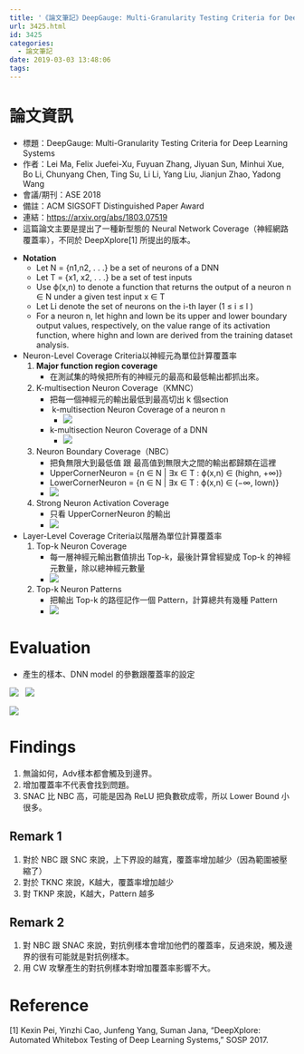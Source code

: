 ```yaml
---
title: '《論文筆記》DeepGauge: Multi-Granularity Testing Criteria for Deep Learning Systems'
url: 3425.html
id: 3425
categories:
  - 論文筆記
date: 2019-03-03 13:48:06
tags:
---
```

<!-- more -->
# 論文資訊
- 標題：DeepGauge: Multi-Granularity Testing Criteria for Deep Learning Systems 
- 作者：Lei Ma, Felix Juefei-Xu, Fuyuan Zhang, Jiyuan Sun, Minhui Xue, Bo Li, Chunyang Chen, Ting Su, Li Li, Yang Liu, Jianjun Zhao, Yadong Wang 
- 會議/期刊：ASE 2018 
- 備註：ACM SIGSOFT Distinguished Paper Award 
- 連結：https://arxiv.org/abs/1803.07519   
- 這篇論文主要是提出了一種新型態的 Neural Network Coverage（神經網路覆蓋率），不同於 DeepXplore[1] 所提出的版本。

*   **Notation**
    *   Let N = {n1,n2, . . .} be a set of neurons of a DNN
    *   Let T = {x1, x2, . . .} be a set of test inputs
    *   Use ϕ(x,n) to denote a function that returns the output of a neuron n ∈ N under a given test input x ∈ T
    *   Let Li denote the set of neurons on the i-th layer (1 ≤ i ≤ l )
    *   For a neuron n, let highn and lown be its upper and lower boundary output values, respectively, on the value range of its activation function, where highn and lown are derived from the training dataset analysis.
*   Neuron-Level Coverage Criteria以神經元為單位計算覆蓋率
    1.  **Major function region coverage**
        *   在測試集的時候把所有的神經元的最高和最低輸出都抓出來。
    2.  K-multisection Neuron Coverage（KMNC）
        *   把每一個神經元的輸出最低到最高切出 k 個section
        *    k-multisection Neuron Coverage of a neuron n
            *   ![](https://imgur.com/RzdQdgZ.jpg)
        *   k-multisection Neuron Coverage of a DNN
            *   ![](https://imgur.com/HYUqTqZ.jpg)
    3.  Neuron Boundary Coverage（NBC）
        *   把負無限大到最低值 跟 最高值到無限大之間的輸出都歸類在這裡
        *   UpperCornerNeuron = {n ∈ N | ∃x ∈ T : ϕ(x,n) ∈ (highn, +∞)}
        *   LowerCornerNeuron = {n ∈ N | ∃x ∈ T : ϕ(x,n) ∈ (−∞, lown)}
        *   ![](https://imgur.com/zheL4xe.jpg)
    4.  Strong Neuron Activation Coverage
        *   只看 UpperCornerNeuron 的輸出
        *   ![](https://imgur.com/EJ8ynGq.jpg)
*   Layer-Level Coverage Criteria以階層為單位計算覆蓋率
    1.  Top-k Neuron Coverage
        *   每一層神經元輸出數值排出 Top-k，最後計算曾經變成 Top-k 的神經元數量，除以總神經元數量
        *   ![](https://imgur.com/1iNkdll.jpg)
    2.  Top-k Neuron Patterns
        *   把輸出 Top-k 的路徑記作一個 Pattern，計算總共有幾種 Pattern
        *   ![](https://imgur.com/xqKGH6j.jpg)

# Evaluation  

*   產生的樣本、DNN model 的參數跟覆蓋率的設定

[![](https://imgur.com/GDoPm0C.jpg)](https://imgur.com/GDoPm0C.jpg)
  
[![](https://imgur.com/fpEIluF.jpg)](https://imgur.com/fpEIluF.jpg)  

[![](https://imgur.com/UeLUv6H.jpg)](https://imgur.com/UeLUv6H.jpg) 

# Findings

1.  無論如何，Adv樣本都會觸及到邊界。
2.  增加覆蓋率不代表會找到問題。
3.  SNAC 比 NBC 高，可能是因為 ReLU 把負數砍成零，所以 Lower Bound 小很多。

## Remark 1

1.  對於 NBC 跟 SNC 來說，上下界設的越寬，覆蓋率增加越少（因為範圍被壓縮了）
2.  對於 TKNC 來說，K越大，覆蓋率增加越少
3.  對 TKNP 來說，K越大，Pattern 越多

## Remark 2

1.  對 NBC 跟 SNAC 來說，對抗例樣本會增加他們的覆蓋率，反過來說，觸及邊界的很有可能就是對抗例樣本。
2.  用 CW 攻擊產生的對抗例樣本對增加覆蓋率影響不大。

# Reference 
[1] Kexin Pei, Yinzhi Cao, Junfeng Yang, Suman Jana, “DeepXplore: Automated Whitebox Testing of Deep Learning Systems,” SOSP 2017.